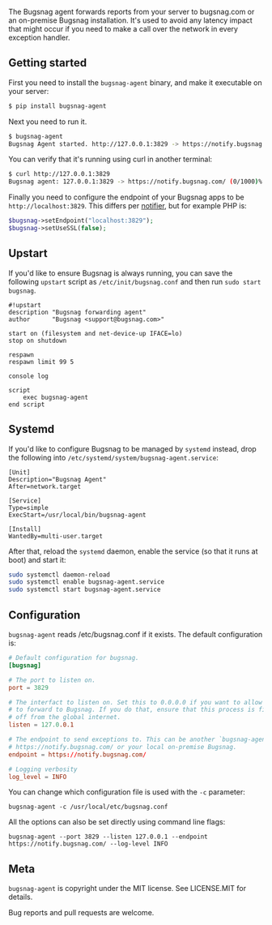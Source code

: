 The Bugsnag agent forwards reports from your server to bugsnag.com or an
on-premise Bugsnag installation. It's used to avoid any latency impact that
might occur if you need to make a call over the network in every exception
handler.

## Getting started

First you need to install the `bugsnag-agent` binary, and make it executable on your server:

```bash
$ pip install bugsnag-agent
```

Next you need to run it.

```bash
$ bugsnag-agent
Bugsnag Agent started. http://127.0.0.1:3829 -> https://notify.bugsnag.com/
```

You can verify that it's running using curl in another terminal:

```bash
$ curl http://127.0.0.1:3829
Bugsnag agent: 127.0.0.1:3829 -> https://notify.bugsnag.com/ (0/1000)%
```

Finally you need to configure the endpoint of your Bugsnag apps to be `http://localhost:3829`. This differs per [notifier](https://docs.bugsnag.com/platforms/), but for example PHP is:

```php
$bugsnag->setEndpoint("localhost:3829");
$bugsnag->setUseSSL(false);
```

## Upstart

If you'd like to ensure Bugsnag is always running, you can save the following `upstart` script as `/etc/init/bugsnag.conf` and then run `sudo start bugsnag`.

```upstart
#!upstart
description "Bugsnag forwarding agent"
author      "Bugsnag <support@bugsnag.com>"

start on (filesystem and net-device-up IFACE=lo)
stop on shutdown

respawn
respawn limit 99 5

console log

script
    exec bugsnag-agent
end script
```

## Systemd

If you'd like to configure Bugsnag to be managed by `systemd` instead, drop the following into `/etc/systemd/system/bugsnag-agent.service`:

```
[Unit]
Description="Bugsnag Agent"
After=network.target

[Service]
Type=simple
ExecStart=/usr/local/bin/bugsnag-agent

[Install]
WantedBy=multi-user.target
```

After that, reload the `systemd` daemon, enable the service (so that it runs at boot) and start it:

```bash
sudo systemctl daemon-reload
sudo systemctl enable bugsnag-agent.service
sudo systemctl start bugsnag-agent.service
```

## Configuration

`bugsnag-agent` reads /etc/bugsnag.conf if it exists. The default configuration is:

```conf
# Default configuration for bugsnag.
[bugsnag]

# The port to listen on.
port = 3829

# The interfact to listen on. Set this to 0.0.0.0 if you want to allow anyone
# to forward to Bugsnag. If you do that, ensure that this process is firewalled
# off from the global internet.
listen = 127.0.0.1

# The endpoint to send exceptions to. This can be another `bugsnag-agent`,
# https://notify.bugsnag.com/ or your local on-premise Bugsnag.
endpoint = https://notify.bugsnag.com/

# Logging verbosity
log_level = INFO
```

You can change which configuration file is used with the `-c` parameter:

```
bugsnag-agent -c /usr/local/etc/bugsnag.conf
```

All the options can also be set directly using command line flags:

```
bugsnag-agent --port 3829 --listen 127.0.0.1 --endpoint https://notify.bugsnag.com/ --log-level INFO
```

## Meta
`bugsnag-agent` is copyright under the MIT license. See LICENSE.MIT for details.

Bug reports and pull requests are welcome.
